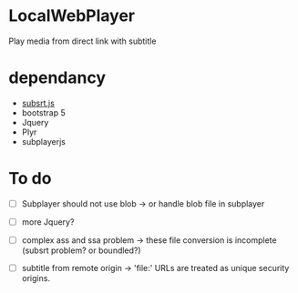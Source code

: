 # LocalWebPlayer

Play media from direct link with subtitle

# dependancy

* [subsrt.js]
* bootstrap 5
* Jquery
* Plyr
* subplayerjs

# To do

* [ ] Subplayer should not use blob -> or handle blob file in subplayer
* [ ] more Jquery?
* [ ] complex ass and ssa problem -> these file conversion is incomplete (subsrt problem? or boundled?)
* [ ] subtitle from remote origin -> 'file:' URLs are treated as unique security origins.


[subsrt.js]: https://github.com/MasoudRahmani/subsrtbrowsified
